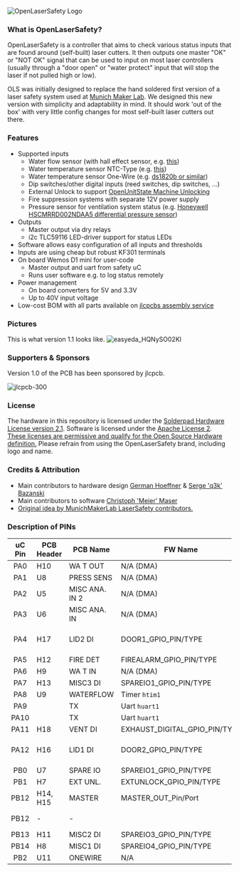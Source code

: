 ![OpenLaserSafety Logo](https://user-images.githubusercontent.com/1123412/202749375-a9854286-cd8e-4045-a184-6ae3be98b1f5.svg)

### What is OpenLaserSafety?

OpenLaserSafety is a controller that aims to check various status inputs that are found around (self-built) laser cutters. It then outputs one master "OK" or "NOT OK" signal that can be used to input on most laser controllers (usually through a "door open" or "water protect" input that will stop the laser if not pulled high or low).

OLS was initially designed to replace the hand soldered first version of a laser safety system used at [Munich Maker Lab](https://github.com/munichmakerlab/). We designed this new version with simplicity and adaptability in mind. It should work 'out of the box' with very little config changes for most self-built laser cutters out there.

### Features

- Supported inputs
  - Water flow sensor (with hall effect sensor, e.g. [this](https://www.aliexpress.com/item/4001114518438.html))
  - Water temperature sensor NTC-Type (e.g. [this](https://www.aliexpress.com/item/1005001521072178.html))
  - Water temperature sensor One-Wire (e.g. [ds1820b or similar](https://www.aliexpress.com/item/1005003111458660.html?))
  - Dip switches/other digital inputs (reed switches, dip switches, ...)
  - External Unlock to support [OpenUnitState Machine Unlocking](https://github.com/homeofmaking/OpenUnitState)
  - Fire suppression systems with separate 12V power supply
  - Pressure sensor for ventilation system status (e.g. [Honeywell HSCMRRD002NDAA5 differential pressure sensor](https://de.farnell.com/en-DE/honeywell/hscmrrd002ndaa5/pressure-sensor-2inch-h2o-analogue/dp/3439034))
- Outputs
  - Master output via dry relays
  - i2c TLC59116 LED-driver support for status LEDs
- Software allows easy configuration of all inputs and thresholds
- Inputs are using cheap but robust KF301 terminals
- On board Wemos D1 mini for user-code
  - Master output and uart from safety uC
  - Runs user software e.g. to log status remotely
- Power management
  - On board converters for 5V and 3.3V
  - Up to 40V input voltage
- Low-cost BOM with all parts available on [jlcpcbs assembly service](https://jlcpcb.com/parts)

### Pictures

This is what version 1.1 looks like.
![easyeda_HQNySO02Kl](https://user-images.githubusercontent.com/1123412/202814483-bc921fe5-7cd6-4614-846d-bd7e5397b175.png)

### Supporters & Sponsors

Version 1.0 of the PCB has been sponsored by jlcpcb.

![jlcpcb-300](https://user-images.githubusercontent.com/1123412/202773101-4de48844-dd10-46d2-b594-e24b453b59f9.png)

### License

The hardware in this repository is licensed under the [Solderpad Hardware License version 2.1](LICENSE). Software is licensed under the [Apache License 2](LICENSE).
[These licenses are permissive and qualify for the Open Source Hardware definition.](https://www.oshwa.org/definition/) Please refrain from using the OpenLaserSafety brand, including logo and name.

### Credits & Attribution

- Main contributors to hardware design [German Hoeffner](https://github.com/ghoeffner) & [Serge 'q3k' Bazanski](https://github.com/q3k)
- Main contributors to software [Christoph 'Meier' Maser](https://github.com/TheMeier)
- [Original idea by MunichMakerLab LaserSafety contributors.](https://github.com/munichmakerlab/LaserSafety/graphs/contributors)

### Description of PINs

| uC Pin | PCB Header | PCB Name       | FW Name                       | Log Name | Notes                      |
| :----: | ---------- | -------------- | ----------------------------- | :------: | -------------------------- |
|  PA0   | H10        | WA T OUT       | N/A (DMA)                     |   `T2`   |                            |
|  PA1   | U8         | PRESS SENS     | N/A (DMA)                     |  `PRE`   |                            |
|  PA2   | U5         | MISC ANA. IN 2 | N/A (DMA)                     |          |                            |
|  PA3   | U6         | MISC ANA. IN   | N/A (DMA)                     |          |                            |
|  PA4   | H17        | LID2 DI        | DOOR1_GPIO_PIN/TYPE           |   `D1`   | Inverter    #FIXME swapped |
|  PA5   | H12        | FIRE DET       | FIREALARM_GPIO_PIN/TYPE       |  `FIRE`  | Optocoupler                |
|  PA6   | H9         | WA T IN        | N/A (DMA)                     |   `T1`   |                            |
|  PA7   | H13        | MISC3 DI       | SPAREIO1_GPIO_PIN/TYPE        |          |                            |
|  PA8   | U9         | WATERFLOW      | Timer `htim1`                 |  `FLOW`  |                            |
|  PA9   |            | TX             | Uart  `huart1`                |          |                            |
|  PA10  |            | TX             | Uart  `huart1`                |          |                            |
|  PA11  | H18        | VENT DI        | EXHAUST_DIGITAL_GPIO_PIN/TYPE |          | Inverter                   |
|  PA12  | H16        | LID1 DI        | DOOR2_GPIO_PIN/TYPE           |   `D2`   | Inverter    #FIXME swapped |
|  PB0   | U7         | SPARE IO       | SPAREIO1_GPIO_PIN/TYPE        |          |
|  PB1   | H7         | EXT UNL.       | EXTUNLOCK_GPIO_PIN/TYPE       |  `UNL`   |                            |
|  PB12  | H14, H15   | MASTER         | MASTER_OUT_Pin/Port           |          | Dry Relays                 |
|  PB12  | -          | -              |                               |    -     | D5 Pin on Wemos D1         |
|  PB13  | H11        | MISC2 DI       | SPAREIO3_GPIO_PIN/TYPE        |          |                            |
|  PB14  | H8         | MISC1 DI       | SPAREIO4_GPIO_PIN/TYPE        |          |                            |
|  PB2   | U11        | ONEWIRE        | N/A                           |          |                            |
